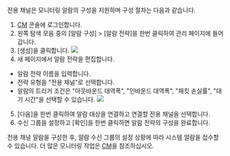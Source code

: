 전용 채널은 모니터링 알람의 구성을 지원하며 구성 절차는 다음과 같습니다.
1. [CM](https://console.cloud.tencent.com/monitor/overview) 콘솔에 로그인합니다.
2. 왼쪽 탐색 모음 중의 [알람 구성] > [알람 전략]을 한번 클릭하여 관리 페이지에 들어갑니다.
3. [생성]을 클릭합니다.
 ![](https://main.qcloudimg.com/raw/1edafa2ca819f22b2c74af2559f275d0.png)
4. 새 페이지에서 알람 전략을 편집합니다.
 - 알람 전략 이름을 입력합니다.
 - 전략 유형을 "전용 채널"로 선택합니다.
 - 알람의 트리거 조건은 "아웃바운드 대역폭", "인바운드 대역폭", "패킷 손실률", "대기 시간"을 선택할 수 있습니다.
![](https://main.qcloudimg.com/raw/a1d1e699cddccb11e52912552f5262a7.png)
5. [다음]을 한번 클릭하여 알람 대상을 연결하고 연결할 전용 채널을 선택합니다.
6. 수신 그룹을 설정하고 [확인]을 한번 클릭하면 알람 전략의 구성을 완료합니다.

전용 채널 알람을 구성한 후, 알람 수신 그룹의 설정 상황에 따라 시스템 알람을 접수할 수 있습니다. 더 많은 모니터링 작업은 [CM](https://cloud.tencent.com/doc/product/248/967)을 참조하십시오.

